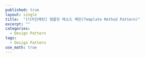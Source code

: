 ```yaml
---
published: true
layout: single
title:  "[디자인패턴] 템플릿 메소드 패턴(Template Method Pattern)"
excerpt: ""
categories:
  - Design Pattern
tags:
  - Design Pattern
use_math: true
---
```


